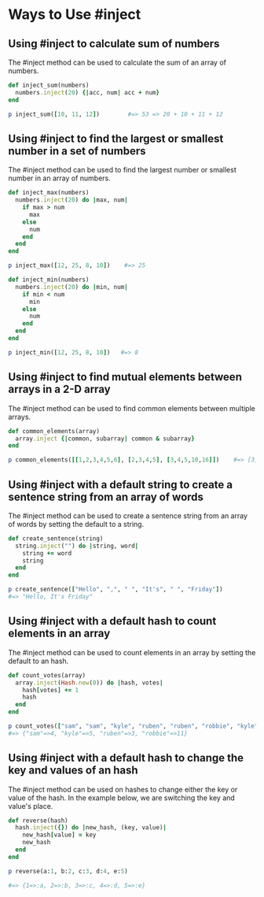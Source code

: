 # Ways to Use #inject

## Using #inject to calculate sum of numbers
The #inject method can be used to calculate the sum of an array of numbers.

```ruby
def inject_sum(numbers)
  numbers.inject(20) {|acc, num| acc + num}
end

p inject_sum([10, 11, 12])        #=> 53 => 20 + 10 + 11 + 12
```

## Using #inject to find the largest or smallest number in a set of numbers
The #inject method can be used to find the largest number or smallest number in an array of numbers.

```ruby
def inject_max(numbers)
  numbers.inject(20) do |max, num|
    if max > num
      max
    else
      num
    end
  end
end

p inject_max([12, 25, 8, 10])    #=> 25

def inject_min(numbers)
  numbers.inject(20) do |min, num|
    if min < num
      min
    else
      num
    end
  end
end

p inject_min([12, 25, 8, 10])   #=> 8
```

## Using #inject to find mutual elements between arrays in a 2-D array
The #inject method can be used to find common elements between multiple arrays.

```ruby
def common_elements(array)
  array.inject {|common, subarray| common & subarray}
end

p common_elements([[1,2,3,4,5,6], [2,3,4,5], [3,4,5,10,16]])    #=> [3, 4, 5]
```

## Using #inject with a default string to create a sentence string from an array of words
The #inject method can be used to create a sentence string from an array of words by setting the default to a string.

```ruby
def create_sentence(string)
  string.inject("") do |string, word|
    string += word
    string
  end
end

p create_sentence(["Hello", ",", " ", "It's", " ", "Friday"])
#=> "Hello, It's Friday"
```

## Using #inject with a default hash to count elements in an array
The #inject method can be used to count elements in an array by setting the default to an hash.

```ruby
def count_votes(array)
  array.inject(Hash.new(0)) do |hash, votes|
    hash[votes] += 1
    hash
  end
end

p count_votes(["sam", "sam", "kyle", "ruben", "ruben", "robbie", "kyle", "kyle", "kyle", "robbie", "robbie", "robbie", "robbie", "robbie", "robbie", "sam", "robbie", "robbie", "kyle", "ruben", "robbie", "robbie", "sam"])
#=> {"sam"=>4, "kyle"=>5, "ruben"=>3, "robbie"=>11}
```

## Using #inject with a default hash to change the key and values of an hash
The #inject method can be used on hashes to change either the key or value of the hash. In the example below, we are switching the key and value's place.

```ruby
def reverse(hash)
  hash.inject({}) do |new_hash, (key, value)|
    new_hash[value] = key
    new_hash
  end
end

p reverse(a:1, b:2, c:3, d:4, e:5)

#=> {1=>:a, 2=>:b, 3=>:c, 4=>:d, 5=>:e}
```